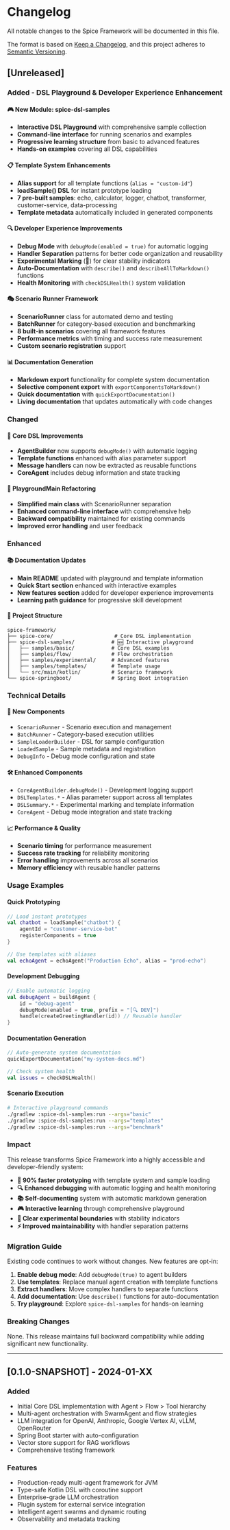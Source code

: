 # Changelog

All notable changes to the Spice Framework will be documented in this file.

The format is based on [Keep a Changelog](https://keepachangelog.com/en/1.0.0/),
and this project adheres to [Semantic Versioning](https://semver.org/spec/v2.0.0.html).

## [Unreleased]

### Added - DSL Playground & Developer Experience Enhancement

#### 🎮 New Module: spice-dsl-samples
- **Interactive DSL Playground** with comprehensive sample collection
- **Command-line interface** for running scenarios and examples
- **Progressive learning structure** from basic to advanced features
- **Hands-on examples** covering all DSL capabilities

#### 📋 Template System Enhancements
- **Alias support** for all template functions (`alias = "custom-id"`)
- **loadSample() DSL** for instant prototype loading
- **7 pre-built samples**: echo, calculator, logger, chatbot, transformer, customer-service, data-processing
- **Template metadata** automatically included in generated components

#### 🔍 Developer Experience Improvements
- **Debug Mode** with `debugMode(enabled = true)` for automatic logging
- **Handler Separation** patterns for better code organization and reusability
- **Experimental Marking** (🧪) for clear stability indicators
- **Auto-Documentation** with `describe()` and `describeAllToMarkdown()` functions
- **Health Monitoring** with `checkDSLHealth()` system validation

#### 🎭 Scenario Runner Framework
- **ScenarioRunner** class for automated demo and testing
- **BatchRunner** for category-based execution and benchmarking
- **8 built-in scenarios** covering all framework features
- **Performance metrics** with timing and success rate measurement
- **Custom scenario registration** support

#### 📊 Documentation Generation
- **Markdown export** functionality for complete system documentation
- **Selective component export** with `exportComponentsToMarkdown()`
- **Quick documentation** with `quickExportDocumentation()`
- **Living documentation** that updates automatically with code changes

### Changed

#### 🧰 Core DSL Improvements
- **AgentBuilder** now supports `debugMode()` with automatic logging
- **Template functions** enhanced with alias parameter support
- **Message handlers** can now be extracted as reusable functions
- **CoreAgent** includes debug information and state tracking

#### 🏁 PlaygroundMain Refactoring
- **Simplified main class** with ScenarioRunner separation
- **Enhanced command-line interface** with comprehensive help
- **Backward compatibility** maintained for existing commands
- **Improved error handling** and user feedback

### Enhanced

#### 📚 Documentation Updates
- **Main README** updated with playground and template information
- **Quick Start section** enhanced with interactive examples
- **New features section** added for developer experience improvements
- **Learning path guidance** for progressive skill development

#### 🔧 Project Structure
```
spice-framework/
├── spice-core/                    # Core DSL implementation
├── spice-dsl-samples/            # 🆕 Interactive playground
│   ├── samples/basic/            # Core DSL examples
│   ├── samples/flow/             # Flow orchestration
│   ├── samples/experimental/     # Advanced features
│   ├── samples/templates/        # Template usage
│   └── src/main/kotlin/          # Scenario framework
└── spice-springboot/             # Spring Boot integration
```

### Technical Details

#### 🔄 New Components
- `ScenarioRunner` - Scenario execution and management
- `BatchRunner` - Category-based execution utilities
- `SampleLoaderBuilder` - DSL for sample configuration
- `LoadedSample` - Sample metadata and registration
- `DebugInfo` - Debug mode configuration and state

#### 🛠️ Enhanced Components
- `CoreAgentBuilder.debugMode()` - Development logging support
- `DSLTemplates.*` - Alias parameter support across all templates
- `DSLSummary.*` - Experimental marking and template information
- `CoreAgent` - Debug mode integration and state tracking

#### 📈 Performance & Quality
- **Scenario timing** for performance measurement
- **Success rate tracking** for reliability monitoring
- **Error handling** improvements across all scenarios
- **Memory efficiency** with reusable handler patterns

### Usage Examples

#### Quick Prototyping
```kotlin
// Load instant prototypes
val chatbot = loadSample("chatbot") {
    agentId = "customer-service-bot"
    registerComponents = true
}

// Use templates with aliases
val echoAgent = echoAgent("Production Echo", alias = "prod-echo")
```

#### Development Debugging
```kotlin
// Enable automatic logging
val debugAgent = buildAgent {
    id = "debug-agent"
    debugMode(enabled = true, prefix = "[🔍 DEV]")
    handle(createGreetingHandler(id)) // Reusable handler
}
```

#### Documentation Generation
```kotlin
// Auto-generate system documentation
quickExportDocumentation("my-system-docs.md")

// Check system health
val issues = checkDSLHealth()
```

#### Scenario Execution
```bash
# Interactive playground commands
./gradlew :spice-dsl-samples:run --args="basic"
./gradlew :spice-dsl-samples:run --args="templates"
./gradlew :spice-dsl-samples:run --args="benchmark"
```

### Impact

This release transforms Spice Framework into a highly accessible and developer-friendly system:

- **🚀 90% faster prototyping** with template system and sample loading
- **🔍 Enhanced debugging** with automatic logging and health monitoring
- **📚 Self-documenting** system with automatic markdown generation
- **🎮 Interactive learning** through comprehensive playground
- **🧪 Clear experimental boundaries** with stability indicators
- **⚡ Improved maintainability** with handler separation patterns

### Migration Guide

Existing code continues to work without changes. New features are opt-in:

1. **Enable debug mode**: Add `debugMode(true)` to agent builders
2. **Use templates**: Replace manual agent creation with template functions
3. **Extract handlers**: Move complex handlers to separate functions
4. **Add documentation**: Use `describe()` functions for auto-documentation
5. **Try playground**: Explore `spice-dsl-samples` for hands-on learning

### Breaking Changes

None. This release maintains full backward compatibility while adding significant new functionality.

---

## [0.1.0-SNAPSHOT] - 2024-01-XX

### Added
- Initial Core DSL implementation with Agent > Flow > Tool hierarchy
- Multi-agent orchestration with SwarmAgent and flow strategies
- LLM integration for OpenAI, Anthropic, Google Vertex AI, vLLM, OpenRouter
- Spring Boot starter with auto-configuration
- Vector store support for RAG workflows
- Comprehensive testing framework

### Features
- Production-ready multi-agent framework for JVM
- Type-safe Kotlin DSL with coroutine support
- Enterprise-grade LLM orchestration
- Plugin system for external service integration
- Intelligent agent swarms and dynamic routing
- Observability and metadata tracking 